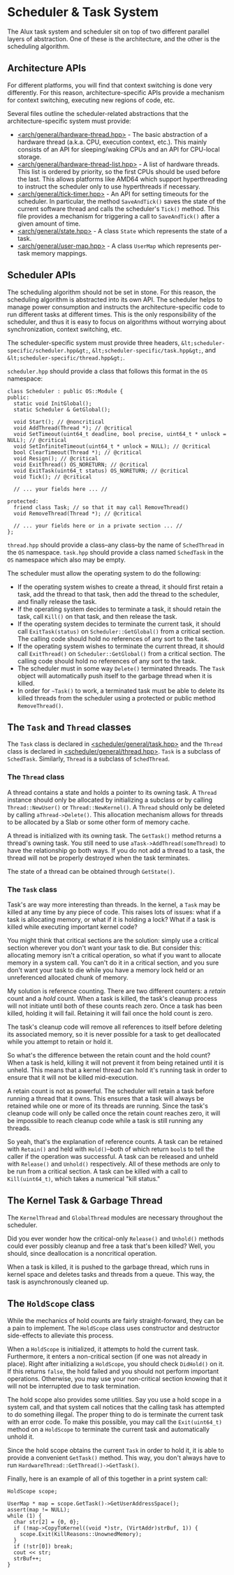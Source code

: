 # Scheduler & Task System

The Alux task system and scheduler sit on top of two different parallel layers of abstraction. One of these is the architecture, and the other is the scheduling algorithm.

## Architecture APIs

For different platforms, you will find that context switching is done very differently. For this reason, architecture-specific APIs provide a mechanism for context switching, executing new regions of code, etc.

Several files outline the scheduler-related abstractions that the architecture-specific system must provide:

 * [&lt;arch/general/hardware-thread.hpp&gt;](../src/arch/general/hardware-thread.hpp) - The basic abstraction of a hardware thread (a.k.a. CPU, execution context, etc.). This mainly consists of an API for sleeping/waking CPUs and an API for CPU-local storage.
 * [&lt;arch/general/hardware-thread-list.hpp&gt;](../src/arch/general/hardware-thread-list.hpp) - A list of hardware threads. This list is ordered by priority, so the first CPUs should be used before the last. This allows platforms like AMD64 which support hyperthreading to instruct the scheduler only to use hyperthreads if necessary.
 * [&lt;arch/general/tick-timer.hpp&gt;](../src/arch/general/tick-timer.hpp) - An API for setting timeouts for the scheduler. In particular, the method `SaveAndTick()` saves the state of the current software thread and calls the scheduler's `Tick()` method. This file provides a mechanism for triggering a call to `SaveAndTick()` after a given amount of time.
 * [&lt;arch/general/state.hpp&gt;](../src/arch/general/state.hpp) - A class `State` which represents the state of a task.
 * [&lt;arch/general/user-map.hpp&gt;](../src/arch/general/user-map.hpp) - A class `UserMap` which represents per-task memory mappings.

## Scheduler APIs

The scheduling algorithm should not be set in stone. For this reason, the scheduling algorithm is abstracted into its own API. The scheduler helps to manage power consumption and instructs the architecture-specific code to run different tasks at different times. This is the only responsibility of the scheduler, and thus it is easy to focus on algorithms without worrying about synchronization, context switching, etc.

The scheduler-specific system must provide three headers, `&lt;scheduler-specific/scheduler.hpp&gt;`, `&lt;scheduler-specific/task.hpp&gt;`, and `&lt;scheduler-specific/thread.hpp&gt;`.

`scheduler.hpp` should provide a class that follows this format in the `OS` namespace:

    class Scheduler : public OS::Module {
    public:
      static void InitGlobal();
	  static Scheduler & GetGlobal();
	  
	  void Start(); // @noncritical	  
	  void AddThread(Thread *); // @critical
	  void SetTimeout(uint64_t deadline, bool precise, uint64_t * unlock = NULL); // @critical
	  void SetInfiniteTimeout(uint64_t * unlock = NULL); // @critical
	  bool ClearTimeout(Thread *); // @critical
	  void Resign(); // @critical
	  void ExitThread() OS_NORETURN; // @critical
	  void ExitTask(uint64_t status) OS_NORETURN; // @critical
	  void Tick(); // @critical
	  
	  // ... your fields here ... //
	  
	protected:
	  friend class Task; // so that it may call RemoveThread()
	  void RemoveThread(Thread *); // @critical
      
      // ... your fields here or in a private section ... //
    };

`thread.hpp` should provide a class&ndash;any class&ndash;by the name of `SchedThread` in the `OS` namespace. `task.hpp` should provide a class named `SchedTask` in the `OS` namespace which also may be empty.

The scheduler must allow the operating system to do the following:

* If the operating system wishes to create a thread, it should first retain a task, add the thread to that task, then add the thread to the scheduler, and finally release the task.
* If the operating system decides to terminate a task, it should retain the task, call `Kill()` on that task, and then release the task.
* If the operating system decides to terminate the current task, it should call `ExitTask(status)` on `Scheduler::GetGlobal()` from a critical section. The calling code should hold no references of any sort to the task.
* If the operating system wishes to terminate the current thread, it should call `ExitThread()` on `Scheduler::GetGlobal()` from a critical section. The calling code should hold no references of any sort to the task.
* The scheduler must in some way `Delete()` terminated threads. The `Task` object will automatically push itself to the garbage thread when it is killed.
* In order for `~Task()` to work, a terminated task must be able to delete its killed threads from the scheduler using a protected or public method `RemoveThread()`.

## The `Task` and `Thread` classes

The `Task` class is declared in [&lt;scheduler/general/task.hpp&gt;](src/scheduler/general/task.hpp) and the `Thread` class is declared in [&lt;scheduler/general/thread.hpp&gt;](src/scheduler/general/thread.hpp). `Task` is a subclass of `SchedTask`. Similarly, `Thread` is a subclass of `SchedThread`.

### The `Thread` class

A thread contains a state and holds a pointer to its owning task. A `Thread` instance should only be allocated by initializing a subclass or by calling `Thread::NewUser()` or `Thread::NewKernel()`. A `Thread` should only be deleted by calling `aThread->Delete()`. This allocation mechanism allows for threads to be allocated by a Slab or some other form of memory cache.

A thread is initialized with its owning task. The `GetTask()` method returns a thread's owning task. You still need to use `aTask->AddThread(someThread)` to have the relationship go both ways. If you do not add a thread to a task, the thread will not be properly destroyed when the task terminates.

The state of a thread can be obtained through `GetState()`.

### The `Task` class

Task's are way more interesting than threads. In the kernel, a `Task` may be killed at any time by any piece of code. This raises lots of issues: what if a task is allocating memory, or what if it is holding a lock? What if a task is killed while executing important kernel code?

You might think that critical sections are the solution: simply use a critical section wherever you don't want your task to die. But consider this: allocating memory isn't a critical operation, so what if you want to allocate memory in a system call. You can't do it in a critical section, and you sure don't want your task to die while you have a memory lock held or an unreferenced allocated chunk of memory.

My solution is reference counting. There are two different counters: a *retain* count and a *hold* count. When a task is killed, the task's cleanup process will not initiate until both of these counts reach zero. Once a task has been killed, holding it will fail. Retaining it will fail once the hold count is zero.

The task's cleanup code will remove all references to itself before deleting its associated memory, so it is never possible for a task to get deallocated while you attempt to retain or hold it.

So what's the difference between the retain count and the hold count? When a task is held, killing it will not prevent it from being retained until it is unheld. This means that a kernel thread can hold it's running task in order to ensure that it will not be killed mid-execution.

A retain count is not as powerful. The scheduler will retain a task before running a thread that it owns. This ensures that a task will always be retained while one or more of its threads are running. Since the task's cleanup code will only be called once the retain count reaches zero, it will be impossible to reach cleanup code while a task is still running any threads.

So yeah, that's the explanation of reference counts. A task can be retained with `Retain()` and held with `Hold()`&ndash;both of which return `bool`s to tell the caller if the operation was successful. A task can be released and unheld with `Release()` and `Unhold()` respectively. All of these methods are only to be run from a critical section. A task can be killed with a call to `Kill(uint64_t)`, which takes a numerical "kill status."

## The Kernel Task & Garbage Thread

The `KernelThread` and `GlobalThread` modules are necessary throughout the scheduler.

Did you ever wonder how the critical-only `Release()` and `Unhold()` methods could ever possibly cleanup and free a task that's been killed? Well, you should, since deallocation is a noncritical operation.

When a task is killed, it is pushed to the garbage thread, which runs in kernel space and deletes tasks and threads from a queue. This way, the task is asynchronously cleaned up.

## The `HoldScope` class

While the mechanics of hold counts are fairly straight-forward, they can be a pain to implement. The `HoldScope` class uses constructor and destructor side-effects to alleviate this process.

When a `HoldScope` is initialized, it attempts to hold the current task. Furthermore, it enters a non-critical section (if one was not already in place). Right after initializing a `HoldScope`, you should check `DidHold()` on it. If this returns `false`, the hold failed and you should not perform important operations. Otherwise, you may use your non-critical section knowing that it will not be interrupted due to task termination.

The hold scope also provides some utilities. Say you use a hold scope in a system call, and that system call notices that the calling task has attempted to do something illegal. The proper thing to do is terminate the current task with an error code. To make this possible, you may call the `Exit(uint64_t)` method on a `HoldScope` to terminate the current task and automatically unhold it.

Since the hold scope obtains the current `Task` in order to hold it, it is able to provide a convenient `GetTask()` method. This way, you don't always have to run `HardwareThread::GetThread()->GetTask()`.

Finally, here is an example of all of this together in a print system call:

	HoldScope scope;
  
    UserMap * map = scope.GetTask()->GetUserAddressSpace();
    assert(map != NULL);
    while (1) {
      char str[2] = {0, 0};
      if (!map->CopyToKernel((void *)str, (VirtAddr)strBuf, 1)) {
        scope.Exit(KillReasons::UnownedMemory);
      }
      if (!str[0]) break;
      cout << str;
      strBuf++;
    }
